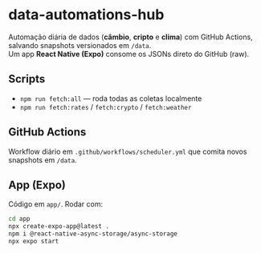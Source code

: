 # data-automations-hub

Automação diária de dados (**câmbio**, **cripto** e **clima**) com GitHub Actions, salvando snapshots versionados em `/data`.  
Um app **React Native (Expo)** consome os JSONs direto do GitHub (raw).

## Scripts
- `npm run fetch:all` — roda todas as coletas localmente
- `npm run fetch:rates` / `fetch:crypto` / `fetch:weather`

## GitHub Actions
Workflow diário em `.github/workflows/scheduler.yml` que comita novos snapshots em `/data`.

## App (Expo)
Código em `app/`. Rodar com:
```bash
cd app
npx create-expo-app@latest .
npm i @react-native-async-storage/async-storage
npx expo start
